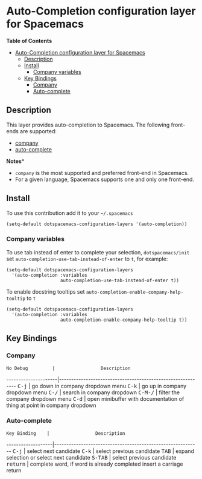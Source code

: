 # Auto-Completion configuration layer for Spacemacs

<!-- markdown-toc start - Don't edit this section. Run M-x markdown-toc/generate-toc again -->
**Table of Contents**

- [Auto-Completion configuration layer for Spacemacs](#auto-completion-configuration-layer-for-spacemacs)
    - [Description](#description)
    - [Install](#install)
        - [Company variables](#company-variables)
    - [Key Bindings](#key-bindings)
        - [Company](#company)
        - [Auto-complete](#auto-complete)

<!-- markdown-toc end -->

## Description

This layer provides auto-completion to Spacemacs.
The following front-ends are supported:
- [company][]
- [auto-complete][]

**Notes***
- `company` is the most supported and preferred front-end in Spacemacs.
- For a given language, Spacemacs supports one and only one front-end.

## Install

To use this contribution add it to your `~/.spacemacs`

```elisp
(setq-default dotspacemacs-configuration-layers '(auto-completion))
```

### Company variables

To use tab instead of enter to complete your selection,
`dotspacemacs/init` set `auto-completion-use-tab-instead-of-enter` to
`t`, for example:

``` elisp
(setq-default dotspacemacs-configuration-layers
  '(auto-completion :variables
                    auto-completion-use-tab-instead-of-enter t))
```

To enable docstring tooltips set `auto-completion-enable-company-help-tooltip`
to `t`

``` elisp
(setq-default dotspacemacs-configuration-layers
  '(auto-completion :variables
                    auto-completion-enable-company-help-tooltip t))
```

## Key Bindings

### Company

    No Debug         |                 Description
---------------------|------------------------------------------------------------
<kbd>C-j</kbd>       | go down in company dropdown menu
<kbd>C-k</kbd>       | go up in company dropdown menu
<kbd>C-/</kbd>       | search in company dropdown
<kbd>C-M-/</kbd>     | filter the company dropdown menu
<kbd>C-d</kbd>       | open minibuffer with documentation of thing at point in company dropdown

### Auto-complete
 
    Key Binding    |                 Description
-------------------|------------------------------------------------------------
<kbd>C-j</kbd>     | select next candidate
<kbd>C-k</kbd>     | select previous candidate
<kbd>TAB</kbd>     | expand selection or select next candidate
<kbd>S-TAB</kbd>   | select previous candidate
<kbd>return</kbd>  | complete word, if word is already completed insert a carriage return

[company]: http://company-mode.github.io/
[auto-complete]: http://auto-complete.org/
